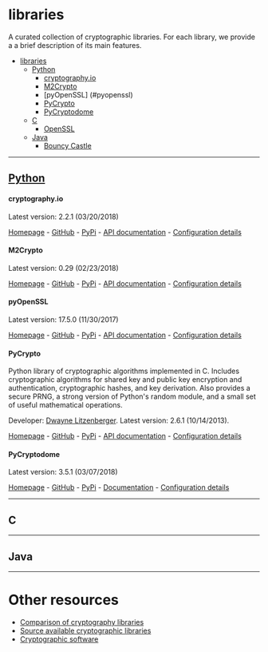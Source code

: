 # libraries

A curated collection of cryptographic libraries. For each library, we provide a
a brief description of its main features.

- [libraries](#libraries)
    - [Python](#python)
        - [cryptography.io](#cryptographyio)
        - [M2Crypto](#m2crypto)
        - [pyOpenSSL] (#pyopenssl)
        - [PyCrypto](#pycrypto)
        - [PyCryptodome](#pycryptodome)
    - [C](#c)
        - [OpenSSL](#openssl)
    - [Java](#java)
        - [Bouncy Castle](#bouncycastle)

------

## [Python](Python/)

#### cryptography.io

Latest version: 2.2.1 (03/20/2018)

[Homepage](https://cryptography.io/en/latest/) -
[GitHub](https://github.com/pyca/cryptography) -
[PyPi](https://pypi.python.org/pypi/cryptography/) -
[API documentation](https://cryptography.io/en/latest/) -
[Configuration details](Python/cryptographyio.config)

#### M2Crypto

Latest version: 0.29 (02/23/2018)

[Homepage](https://gitlab.com/m2crypto/m2crypto) -
[GitHub](https://gitlab.com/m2crypto/m2crypto) -
[PyPi](https://pypi.python.org/pypi/M2Crypto) -
[API documentation](https://m2crypto.readthedocs.io/en/latest/) -
[Configuration details](Python/m2crypto.config)

#### pyOpenSSL

Latest version: 17.5.0 (11/30/2017)

[Homepage](https://pyopenssl.org/en/stable/) -
[GitHub](https://github.com/pyca/pyopenssl) -
[PyPi](https://pypi.python.org/pypi/pyOpenSSL) -
[API documentation](https://pyopenssl.org/en/stable/) -
[Configuration details](Python/pyopenssl.config)

#### PyCrypto 
Python library of cryptographic algorithms implemented in C.
Includes cryptographic algorithms for shared key
and public key encryption and authentication, cryptographic hashes, and key
derivation. Also provides a secure PRNG, a strong version of Python's random
module, and a small set of useful mathematical operations.

Developer: [Dwayne Litzenberger](https://www.dlitz.net/).
Latest version: 2.6.1 (10/14/2013).

[Homepage](https://www.dlitz.net/software/pycrypto/) -
[GitHub](https://github.com/dlitz/pycrypto) -
[PyPi](https://pypi.python.org/pypi/pycrypto/2.6.1) -
[API documentation](https://www.dlitz.net/software/pycrypto/api/current/) -
[Configuration details](Python/PyCrypto.config)

#### PyCryptodome

Latest version: 3.5.1 (03/07/2018)

[Homepage](https://www.pycryptodome.org/en/latest/) -
[GitHub](https://github.com/Legrandin/pycryptodome) -
[PyPi](https://pypi.python.org/pypi/pycryptodomex) -
[Documentation](https://pycryptodome.readthedocs.io/en/latest/) -
[Configuration details](Python/PyCryptodome.config)

------

## C

------

## Java

------

# Other resources

- [Comparison of cryptography libraries](https://en.wikipedia.org/wiki/Comparison_of_cryptography_libraries)
- [Source available cryptographic libraries](https://adam.shostack.org/crypto/index.html)
- [Cryptographic software](https://en.wikipedia.org/wiki/Category:Cryptographic_software)
